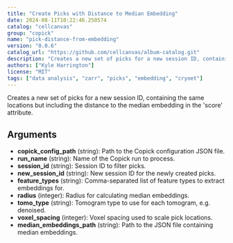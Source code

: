 ```yaml
---
title: "Create Picks with Distance to Median Embedding"
date: 2024-08-11T10:22:46.250574
catalog: "cellcanvas"
group: "copick"
name: "pick-distance-from-embedding"
version: "0.0.6"
catalog_url: "https://github.com/cellcanvas/album-catalog.git"
description: "Creates a new set of picks for a new session ID, containing the same locations but including the distance to the median embedding in the 'score' attribute."
authors: ["Kyle Harrington"]
license: "MIT"
tags: ["data analysis", "zarr", "picks", "embedding", "cryoet"]
---
```


Creates a new set of picks for a new session ID, containing the same locations but including the distance to the median embedding in the 'score' attribute.

## Arguments

- **copick_config_path** (string): Path to the Copick configuration JSON file.
- **run_name** (string): Name of the Copick run to process.
- **session_id** (string): Session ID to filter picks.
- **new_session_id** (string): New session ID for the newly created picks.
- **feature_types** (string): Comma-separated list of feature types to extract embeddings for.
- **radius** (integer): Radius for calculating median embeddings.
- **tomo_type** (string): Tomogram type to use for each tomogram, e.g. denoised.
- **voxel_spacing** (integer): Voxel spacing used to scale pick locations.
- **median_embeddings_path** (string): Path to the JSON file containing median embeddings.

